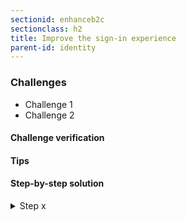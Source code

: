 ```yaml
---
sectionid: enhanceb2c
sectionclass: h2
title: Improve the sign-in experience
parent-id: identity
---
```


### Challenges
* Challenge 1
* Challenge 2

#### Challenge verification

#### Tips

#### Step-by-step solution

<details>
<summary>Step x</summary>

Run the following commands:

```sh
command to --run
```

</details>
